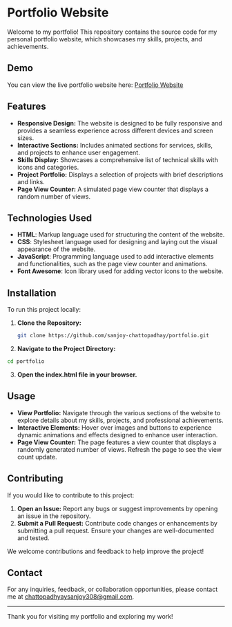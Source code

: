 # Portfolio Website

Welcome to my portfolio! This repository contains the source code for my personal portfolio website, which showcases my skills, projects, and achievements.

## Demo

You can view the live portfolio website here: [Portfolio Website](https://sanjoy-chattopadhay.github.io/portfolio/)

## Features

- **Responsive Design:** The website is designed to be fully responsive and provides a seamless experience across different devices and screen sizes.
- **Interactive Sections:** Includes animated sections for services, skills, and projects to enhance user engagement.
- **Skills Display:** Showcases a comprehensive list of technical skills with icons and categories.
- **Project Portfolio:** Displays a selection of projects with brief descriptions and links.
- **Page View Counter:** A simulated page view counter that displays a random number of views.

## Technologies Used

- **HTML**: Markup language used for structuring the content of the website.
- **CSS**: Stylesheet language used for designing and laying out the visual appearance of the website.
- **JavaScript**: Programming language used to add interactive elements and functionalities, such as the page view counter and animations.
- **Font Awesome**: Icon library used for adding vector icons to the website.

## Installation

To run this project locally:

1. **Clone the Repository:**
   ```bash
   git clone https://github.com/sanjoy-chattopadhay/portfolio.git
2. **Navigate to the Project Directory:**

```bash
cd portfolio
```
3. **Open the index.html file in your browser.**


## Usage

- **View Portfolio:** Navigate through the various sections of the website to explore details about my skills, projects, and professional achievements.
- **Interactive Elements:** Hover over images and buttons to experience dynamic animations and effects designed to enhance user interaction.
- **Page View Counter:** The page features a view counter that displays a randomly generated number of views. Refresh the page to see the view count update.

## Contributing

If you would like to contribute to this project:

1. **Open an Issue:** Report any bugs or suggest improvements by opening an issue in the repository.
2. **Submit a Pull Request:** Contribute code changes or enhancements by submitting a pull request. Ensure your changes are well-documented and tested.

We welcome contributions and feedback to help improve the project!


## Contact

For any inquiries, feedback, or collaboration opportunities, please contact me at [chattopadhyaysanjoy308@gmail.com](mailto:your-email@example.com).



---

Thank you for visiting my portfolio and exploring my work!

